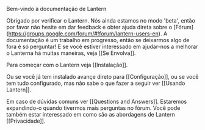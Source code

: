 Bem-vindo à documentação de Lantern

Obrigado por verificar o Lantern. Nós ainda estamos no modo 'beta', então por favor não hesite em dar feedback e obter ajuda direta sobre o [Fórum] (https://groups.google.com/forum/#!forum/lantern-users-en). A documentação é um trabalho em progresso, então se deixarmos algo de fora é só perguntar! E se você estiver interessado em ajudar-nos a melhorar o Lanterna há muitas maneiras, veja [[Se Envolva]].

Para começar com o Lantern veja [[Instalação]].

Ou se você já tem instalado avançe direto para [[Configuração]], ou se você tem tudo configurado, mas não sabe o que fazer a seguir ver [[Usando Lantern]].

Em caso de dúvidas comuns ver [[Questions and Answers]]. Estaremos expandindo-o quando tivermos mais perguntas no fórum. Você pode também estar interessado em como são as abordagens de Lantern [[Privacidade]].
